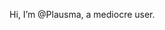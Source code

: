 Hi, I’m @Plausma, a mediocre user.
<!---
Plausma/Plausma is a ✨ special ✨ repository because its `README.md` (this file) appears on your GitHub profile.
You can click the Preview link to take a look at your changes.
--->
